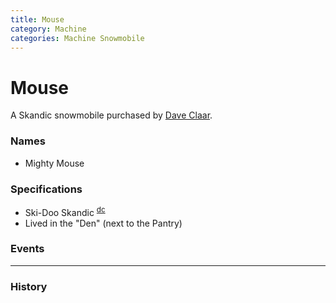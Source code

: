 ```yaml
---
title: Mouse
category: Machine
categories: Machine Snowmobile
---
```

# Mouse

A Skandic snowmobile purchased by [Dave Claar](Dave-Claar).

### Names

- Mighty Mouse

### Specifications
- Ski-Doo Skandic <sup>[dc][]</sup>
- Lived in the "Den" (next to the Pantry)

### Events


---
### History
#### 


[dc]: Dave-Claar
